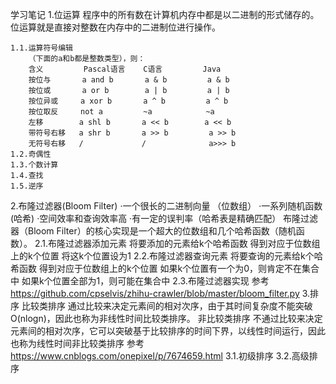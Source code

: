 学习笔记
1.位运算
    程序中的所有数在计算机内存中都是以二进制的形式储存的。位运算就是直接对整数在内存中的二进制位进行操作。
    
    1.1.运算符号编辑
        （下面的a和b都是整数类型），则：
        含义         Pascal语言    C语言         Java
        按位与       a and b       a & b         a & b
        按位或       a or b        a | b         a | b
        按位异或     a xor b       a ^ b         a ^ b
        按位取反     not a         ~a            ~a
        左移        a shl b       a << b        a << b
        带符号右移   a shr b       a >> b         a >> b
        无符号右移   /             /              a>>> b
    1.2.奇偶性
    1.3.个数计算
    1.4.查找
    1.5.逆序
2.布隆过滤器(Bloom Filter)
    ·一个很长的二进制向量 （位数组）
    ·一系列随机函数 (哈希)
    ·空间效率和查询效率高
    ·有一定的误判率（哈希表是精确匹配）
布隆过滤器（Bloom Filter）的核心实现是一个超大的位数组和几个哈希函数（随机函数）。
    2.1.布隆过滤器添加元素
        将要添加的元素给k个哈希函数
        得到对应于位数组上的k个位置
        将这k个位置设为1
    2.2.布隆过滤器查询元素
        将要查询的元素给k个哈希函数
        得到对应于位数组上的k个位置
        如果k个位置有一个为0，则肯定不在集合中
        如果k个位置全部为1，则可能在集合中
    2.3.布隆过滤器实现
        参考
        https://github.com/cpselvis/zhihu-crawler/blob/master/bloom_filter.py
3.排序
    比较类排序
        通过比较来决定元素间的相对次序，由于其时间复杂度不能突破O(nlogn)，因此也称为非线性时间比较类排序。
    非比较类排序
        不通过比较来决定元素间的相对次序，它可以突破基于比较排序的时间下界，以线性时间运行，因此也称为线性时间非比较类排序
    参考
    https://www.cnblogs.com/onepixel/p/7674659.html
    3.1.初级排序
    3.2.高级排序
    